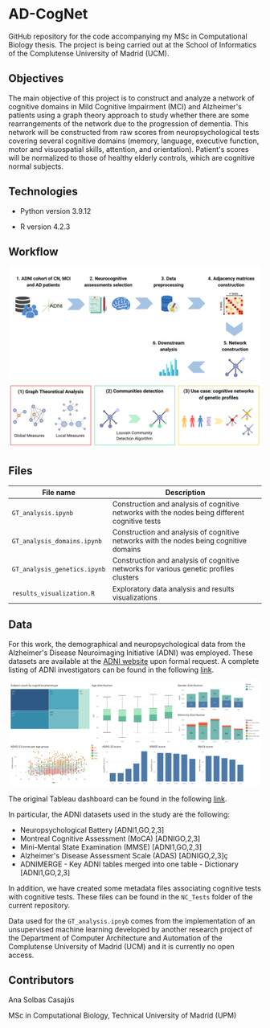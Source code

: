 # AD-CogNet

GitHub repository for the code accompanying my MSc in Computational Biology thesis. The project is being carried out at the School of Informatics of the Complutense University of Madrid (UCM). 

## Objectives

The main objective of this project is to construct and analyze a network of cognitive domains in Mild Cognitive Impairment (MCI) and Alzheimer's patients using a graph theory approach to study whether there are some rearrangements of the network due to the progression of dementia. This network will be constructed from raw scores from neuropsychological tests covering several cognitive domains (memory, language, executive function, motor and visuospatial skills, attention, and orientation). Patient's scores will be normalized to those of healthy elderly controls, which are cognitive normal subjects. 

## Technologies

- Python version 3.9.12

- R version 4.2.3

## Workflow

![plot](./Figures/GeneralWorkflow.png)
![plot](./Figures/DownstreamAnalysis.png)

## Files

| File name | Description |
| --- | --- |
| `GT_analysis.ipynb` | Construction and analysis of cognitive networks with the nodes being different cognitive tests |
| `GT_analysis_domains.ipynb` | Construction and analysis of cognitive networks with the nodes being cognitive domains |
| `GT_analysis_genetics.ipynb` | Construction and analysis of cognitive networks for various genetic profiles clusters |
| `results_visualization.R` | Exploratory data analysis and results visualizations |

## Data 

For this work, the demographical and neuropsychological data from the Alzheimer's Disease Neuroimaging Initiative (ADNI) was employed. These datasets are available at the [ADNI website](https://adni.loni.usc.edu/) upon formal request. A complete listing of ADNI investigators can be found in the following [link](http://adni.loni.usc.edu/wp-content/uploads/how_to_apply/ADNI_Acknowledgement_List.pdf).

![plot](./Figures/EDA_Dashboard.png)

The original Tableau dashboard can be found in the following [link](https://public.tableau.com/views/AD-CogNet/Dashboard1?:language=es-ES&publish=yes&:display_count=n&:origin=viz_share_link). 

In particular, the ADNI datasets used in the study are the following:

- Neuropsychological Battery [ADNI1,GO,2,3]
- Montreal Cognitive Assessment (MoCA) [ADNIGO,2,3]
- Mini-Mental State Examination (MMSE) [ADNI1,GO,2,3]
- Alzheimer's Disease Assessment Scale (ADAS) [ADNIGO,2,3]ç
- ADNIMERGE - Key ADNI tables merged into one table - Dictionary [ADNI1,GO,2,3]

In addition, we have created some metadata files associating cognitive tests with cognitive tests. These files can be found in the `NC_Tests` folder of the current repository. 

Data used for the `GT_analysis.ipnyb` comes from the implementation of an unsupervised machine learning developed by another research project of the Department of Computer Architecture and Automation of the Complutense University of Madrid (UCM) and it is currently no open access. 

## Contributors

Ana Solbas Casajús

MSc in Computational Biology, Technical University of Madrid (UPM)
